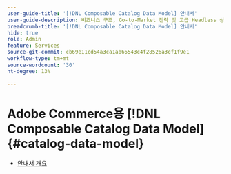 ```yaml
---
user-guide-title: '[!DNL Composable Catalog Data Model] 안내서'
user-guide-description: 비즈니스 구조, Go-to-Market 전략 및 고급 Headless 상거래 경험에 부합하는 높은 성능과 유연한 상거래 카탈로그를 제공하기 위해  [!DNL Composable Catalog Data Model] 을(를) 구현하는 방법에 대해 알아봅니다.
breadcrumb-title: '[!DNL Composable Catalog Data Model] 안내서'
hide: true
role: Admin
feature: Services
source-git-commit: cb69e11cd54a3ca1ab66543c4f28526a3cf1f9e1
workflow-type: tm+mt
source-wordcount: '30'
ht-degree: 13%

---
```


# Adobe Commerce용 [!DNL Composable Catalog Data Model] {#catalog-data-model}

- [안내서 개요](overview.md)